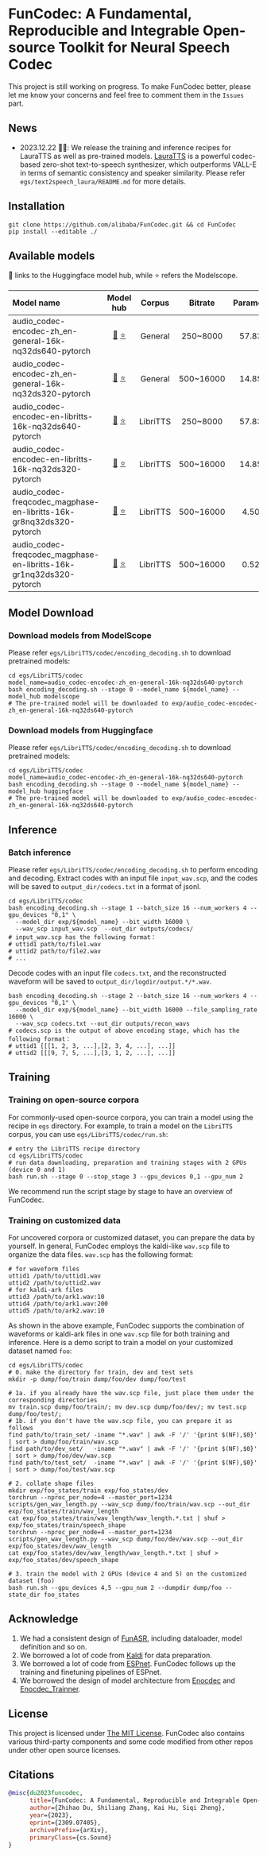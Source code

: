 # FunCodec: A Fundamental, Reproducible and Integrable Open-source Toolkit for Neural Speech Codec

This project is still working on progress. To make FunCodec better, please let me know your concerns and feel free to comment them in the `Issues` part.

## News
- 2023.12.22 🎉🎉: We release the training and inference recipes for LauraTTS as well as pre-trained models. 
[LauraTTS](https://arxiv.org/abs/2310.04673) is a powerful codec-based zero-shot text-to-speech synthesizer, 
which outperforms VALL-E in terms of semantic consistency and speaker similarity.
Please refer `egs/text2speech_laura/README.md` for more details.

## Installation

```shell
git clone https://github.com/alibaba/FunCodec.git && cd FunCodec
pip install --editable ./
```

## Available models
🤗 links to the Huggingface model hub, while ⭐ refers the Modelscope.

| Model name                                                          |                                                                                                              Model hub                                                                                                               |  Corpus  |  Bitrate  | Parameters | Flops  |
|:--------------------------------------------------------------------|:------------------------------------------------------------------------------------------------------------------------------------------------------------------------------------------------------------------------------------:|:--------:|:---------:|:----------:|:------:|
| audio_codec-encodec-zh_en-general-16k-nq32ds640-pytorch             |             [🤗](https://huggingface.co/alibaba-damo/audio_codec-encodec-zh_en-general-16k-nq32ds640-pytorch) [⭐](https://www.modelscope.cn/models/damo/audio_codec-encodec-zh_en-general-16k-nq32ds640-pytorch/summary)             | General  | 250~8000  |  57.83 M   | 7.73G  |
| audio_codec-encodec-zh_en-general-16k-nq32ds320-pytorch             |             [🤗](https://huggingface.co/alibaba-damo/audio_codec-encodec-zh_en-general-16k-nq32ds320-pytorch) [⭐](https://www.modelscope.cn/models/damo/audio_codec-encodec-zh_en-general-16k-nq32ds320-pytorch/summary)             | General  | 500~16000 |  14.85 M   | 3.72 G |
| audio_codec-encodec-en-libritts-16k-nq32ds640-pytorch               |               [🤗](https://huggingface.co/alibaba-damo/audio_codec-encodec-en-libritts-16k-nq32ds640-pytorch) [⭐](https://www.modelscope.cn/models/damo/audio_codec-encodec-en-libritts-16k-nq32ds640-pytorch/summary)               | LibriTTS | 250~8000  |  57.83 M   | 7.73G  |
| audio_codec-encodec-en-libritts-16k-nq32ds320-pytorch               |               [🤗](https://huggingface.co/alibaba-damo/audio_codec-encodec-en-libritts-16k-nq32ds320-pytorch) [⭐](https://www.modelscope.cn/models/damo/audio_codec-encodec-en-libritts-16k-nq32ds320-pytorch/summary)               | LibriTTS | 500~16000 |  14.85 M   | 3.72 G |
| audio_codec-freqcodec_magphase-en-libritts-16k-gr8nq32ds320-pytorch | [🤗](https://huggingface.co/alibaba-damo/audio_codec-freqcodec_magphase-en-libritts-16k-gr8nq32ds320-pytorch) [⭐](https://www.modelscope.cn/models/damo/audio_codec-freqcodec_magphase-en-libritts-16k-gr8nq32ds320-pytorch/summary) | LibriTTS | 500~16000 |   4.50 M   | 2.18 G | 
| audio_codec-freqcodec_magphase-en-libritts-16k-gr1nq32ds320-pytorch | [🤗](https://huggingface.co/alibaba-damo/audio_codec-freqcodec_magphase-en-libritts-16k-gr1nq32ds320-pytorch) [⭐](https://www.modelscope.cn/models/damo/audio_codec-freqcodec_magphase-en-libritts-16k-gr1nq32ds320-pytorch/summary) | LibriTTS | 500~16000 |   0.52 M   | 0.34 G |

## Model Download
### Download models from ModelScope
Please refer `egs/LibriTTS/codec/encoding_decoding.sh` to download pretrained models:
```shell
cd egs/LibriTTS/codec
model_name=audio_codec-encodec-zh_en-general-16k-nq32ds640-pytorch
bash encoding_decoding.sh --stage 0 --model_name ${model_name} --model_hub modelscope
# The pre-trained model will be downloaded to exp/audio_codec-encodec-zh_en-general-16k-nq32ds640-pytorch
```

### Download models from Huggingface
Please refer `egs/LibriTTS/codec/encoding_decoding.sh` to download pretrained models:
```shell
cd egs/LibriTTS/codec
model_name=audio_codec-encodec-zh_en-general-16k-nq32ds640-pytorch
bash encoding_decoding.sh --stage 0 --model_name ${model_name} --model_hub huggingface
# The pre-trained model will be downloaded to exp/audio_codec-encodec-zh_en-general-16k-nq32ds640-pytorch
```

## Inference
### Batch inference
Please refer `egs/LibriTTS/codec/encoding_decoding.sh` to perform encoding and decoding.
Extract codes with an input file `input_wav.scp`, 
and the codes will be saved to `output_dir/codecs.txt` in a format of jsonl.
```shell
cd egs/LibriTTS/codec
bash encoding_decoding.sh --stage 1 --batch_size 16 --num_workers 4 --gpu_devices "0,1" \
  --model_dir exp/${model_name} --bit_width 16000 \
  --wav_scp input_wav.scp  --out_dir outputs/codecs/
# input_wav.scp has the following format：
# uttid1 path/to/file1.wav
# uttid2 path/to/file2.wav
# ...
```

Decode codes with an input file `codecs.txt`, 
and the reconstructed waveform will be saved to `output_dir/logdir/output.*/*.wav`.
```shell
bash encoding_decoding.sh --stage 2 --batch_size 16 --num_workers 4 --gpu_devices "0,1" \
  --model_dir exp/${model_name} --bit_width 16000 --file_sampling_rate 16000 \
  --wav_scp codecs.txt --out_dir outputs/recon_wavs 
# codecs.scp is the output of above encoding stage, which has the following format：
# uttid1 [[[1, 2, 3, ...],[2, 3, 4, ...], ...]]
# uttid2 [[[9, 7, 5, ...],[3, 1, 2, ...], ...]]
```

<!---
### Demo inference
--->

## Training
### Training on open-source corpora
For commonly-used open-source corpora, you can train a model using the recipe in `egs` directory.
For example, to train a model on the `LibriTTS` corpus, you can use `egs/LibriTTS/codec/run.sh`:
```shell
# entry the LibriTTS recipe directory
cd egs/LibriTTS/codec
# run data downloading, preparation and training stages with 2 GPUs (device 0 and 1)
bash run.sh --stage 0 --stop_stage 3 --gpu_devices 0,1 --gpu_num 2
```
We recommend run the script stage by stage to have an overview of FunCodec.

### Training on customized data
For uncovered corpora or customized dataset, you can prepare the data by yourself.
In general, FunCodec employs the kaldi-like `wav.scp` file to organize the data files.
`wav.scp` has the following format:
```shell
# for waveform files
uttid1 /path/to/uttid1.wav
uttid2 /path/to/uttid2.wav
# for kaldi-ark files
uttid3 /path/to/ark1.wav:10
uttid4 /path/to/ark1.wav:200
uttid5 /path/to/ark2.wav:10
```
As shown in the above example, FunCodec supports the combination of waveforms or kaldi-ark files 
in one `wav.scp` file for both training and inference.
Here is a demo script to train a model on your customized dataset named `foo`:
```shell
cd egs/LibriTTS/codec
# 0. make the directory for train, dev and test sets
mkdir -p dump/foo/train dump/foo/dev dump/foo/test

# 1a. if you already have the wav.scp file, just place them under the corresponding directories
mv train.scp dump/foo/train/; mv dev.scp dump/foo/dev/; mv test.scp dump/foo/test/;
# 1b. if you don't have the wav.scp file, you can prepare it as follows
find path/to/train_set/ -iname "*.wav" | awk -F '/' '{print $(NF),$0}' | sort > dump/foo/train/wav.scp
find path/to/dev_set/   -iname "*.wav" | awk -F '/' '{print $(NF),$0}' | sort > dump/foo/dev/wav.scp
find path/to/test_set/  -iname "*.wav" | awk -F '/' '{print $(NF),$0}' | sort > dump/foo/test/wav.scp

# 2. collate shape files
mkdir exp/foo_states/train exp/foo_states/dev
torchrun --nproc_per_node=4 --master_port=1234 scripts/gen_wav_length.py --wav_scp dump/foo/train/wav.scp --out_dir exp/foo_states/train/wav_length
cat exp/foo_states/train/wav_length/wav_length.*.txt | shuf > exp/foo_states/train/speech_shape
torchrun --nproc_per_node=4 --master_port=1234 scripts/gen_wav_length.py --wav_scp dump/foo/dev/wav.scp --out_dir exp/foo_states/dev/wav_length
cat exp/foo_states/dev/wav_length/wav_length.*.txt | shuf > exp/foo_states/dev/speech_shape

# 3. train the model with 2 GPUs (device 4 and 5) on the customized dataset (foo)
bash run.sh --gpu_devices 4,5 --gpu_num 2 --dumpdir dump/foo --state_dir foo_states
```

## Acknowledge

1. We had a consistent design of [FunASR](https://github.com/alibaba/FunASR), including dataloader, model definition and so on.
2. We borrowed a lot of code from [Kaldi](http://kaldi-asr.org/) for data preparation.
3. We borrowed a lot of code from [ESPnet](https://github.com/espnet/espnet). FunCodec follows up the training and finetuning pipelines of ESPnet.
4. We borrowed the design of model architecture from [Enocdec](https://github.com/facebookresearch/encodec) and [Enocdec_Trainner](https://github.com/Mikxox/EnCodec_Trainer).

## License
This project is licensed under [The MIT License](https://opensource.org/licenses/MIT). 
FunCodec also contains various third-party components and some code modified from other repos 
under other open source licenses.

## Citations

``` bibtex
@misc{du2023funcodec,
      title={FunCodec: A Fundamental, Reproducible and Integrable Open-source Toolkit for Neural Speech Codec},
      author={Zhihao Du, Shiliang Zhang, Kai Hu, Siqi Zheng},
      year={2023},
      eprint={2309.07405},
      archivePrefix={arXiv},
      primaryClass={cs.Sound}
}
```
